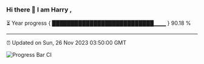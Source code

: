 ### Hi there 👋 I am Harry , 

⏳ Year progress { ███████████████████████████▁▁▁ } 90.18 %

---

⏰ Updated on Sun, 26 Nov 2023 03:50:00 GMT

![Progress Bar CI](https://github.com/duykhang68/duykhang68/workflows/Progress%20Bar%20CI/badge.svg)
